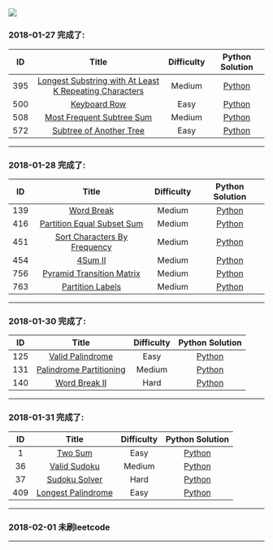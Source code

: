  ![](../test.png) 
----------------
### 2018-01-27 完成了:

| ID | Title | Difficulty |  Python Solution |
|:---:|:---:|:---:|:---:|
|395|[Longest Substring with At Least K Repeating Characters](https://leetcode.com/problems/longest-substring-with-at-least-k-repeating-characters/description/) |Medium|[Python](https://github.com/anbo225/leetcode/blob/master/leetcode-algorithms/395.%20Longest%20Substring%20with%20At%20Least%20K%20Repeating%20Characters/ans.py)|
|500|[Keyboard Row](https://leetcode.com/problems/keyboard-row/description/) |Easy|[Python](https://github.com/anbo225/leetcode/blob/master/leetcode-algorithms/500.%20Keyboard%20Row/ans.py)|
|508|[Most Frequent Subtree Sum](https://leetcode.com/problems/most-frequent-subtree-sum/description/) |Medium|[Python](https://github.com/anbo225/leetcode/blob/master/leetcode-algorithms/508.%20Most%20Frequent%20Subtree%20Sum/ans.py)|
|572|[Subtree of Another Tree](https://leetcode.com/problems/subtree-of-another-tree/description/) |Easy|[Python](https://github.com/anbo225/leetcode/blob/master/leetcode-algorithms/572.%20Subtree%20of%20Another%20Tree/ans.py)|

----------------
### 2018-01-28 完成了:

| ID | Title | Difficulty |  Python Solution |
|:---:|:---:|:---:|:---:|
|139|[Word Break](https://leetcode.com/problems/word-break/description/) |Medium|[Python](https://github.com/anbo225/leetcode/blob/master/leetcode-algorithms/139.%20Word%20Break/ans.py)|
|416|[Partition Equal Subset Sum](https://leetcode.com/problems/partition-equal-subset-sum/description/) |Medium|[Python](https://github.com/anbo225/leetcode/blob/master/leetcode-algorithms/416.%20Partition%20Equal%20Subset%20Sum/ans.py)|
|451|[Sort Characters By Frequency](https://leetcode.com/problems/sort-characters-by-frequency/description/) |Medium|[Python](https://github.com/anbo225/leetcode/blob/master/leetcode-algorithms/451.%20Sort%20Characters%20By%20Frequency/ans.py)|
|454|[4Sum II](https://leetcode.com/problems/4sum-ii/description/) |Medium|[Python](https://github.com/anbo225/leetcode/blob/master/leetcode-algorithms/454.%204Sum%20II/ans.py)|
|756|[Pyramid Transition Matrix](https://leetcode.com/problems/pyramid-transition-matrix/description/) |Medium|[Python](https://github.com/anbo225/leetcode/blob/master/leetcode-algorithms/756.%20Pyramid%20Transition%20Matrix/ans.py)|
|763|[Partition Labels](https://leetcode.com/problems/partition-labels/description/) |Medium|[Python](https://github.com/anbo225/leetcode/blob/master/leetcode-algorithms/763.%20Partition%20Labels/ans.py)|

----------------
### 2018-01-30 完成了:

| ID | Title | Difficulty |  Python Solution |
|:---:|:---:|:---:|:---:|
|125|[Valid Palindrome](https://leetcode.com/problems/valid-palindrome/description/) |Easy|[Python](https://github.com/anbo225/leetcode/blob/master/leetcode-algorithms/125.%20Valid%20Palindrome/ans.py)|
|131|[Palindrome Partitioning](https://leetcode.com/problems/palindrome-partitioning/description/) |Medium|[Python](https://github.com/anbo225/leetcode/blob/master/leetcode-algorithms/131.%20Palindrome%20Partitioning/ans.py)|
|140|[Word Break II](https://leetcode.com/problems/word-break-ii/description/) |Hard|[Python](https://github.com/anbo225/leetcode/blob/master/leetcode-algorithms/140.%20Word%20Break%20II/ans.py)|

----------------
### 2018-01-31 完成了:

| ID | Title | Difficulty |  Python Solution |
|:---:|:---:|:---:|:---:|
|1|[Two Sum](https://leetcode.com/problems/two-sum/description/) |Easy|[Python](https://github.com/anbo225/leetcode/blob/master/leetcode-algorithms/001.%20Two%20Sum/ans.py)|
|36|[Valid Sudoku](https://leetcode.com/problems/valid-sudoku/description/) |Medium|[Python](https://github.com/anbo225/leetcode/blob/master/leetcode-algorithms/036.%20Valid%20Sudoku/ans.py)|
|37|[Sudoku Solver](https://leetcode.com/problems/sudoku-solver/description/) |Hard|[Python](https://github.com/anbo225/leetcode/blob/master/leetcode-algorithms/037.%20Sudoku%20Solver/ans.py)|
|409|[Longest Palindrome](https://leetcode.com/problems/longest-palindrome/description/) |Easy|[Python](https://github.com/anbo225/leetcode/blob/master/leetcode-algorithms/409.%20Longest%20Palindrome/ans.py)|

----------------
### 2018-02-01 未刷leetcode


----------------
